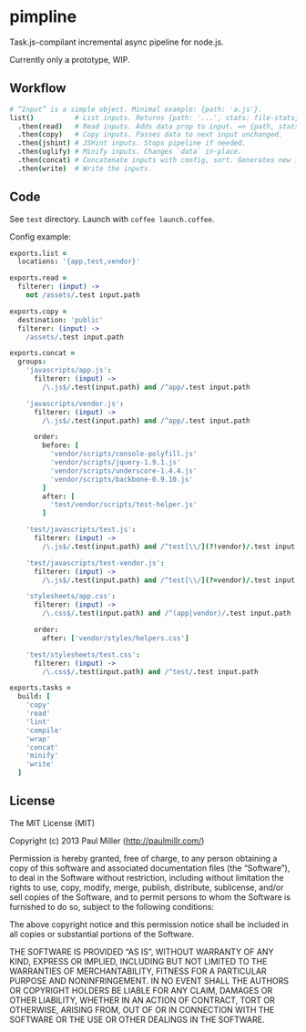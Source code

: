 # pimpline

Task.js-compilant incremental async pipeline for node.js.

Currently only a prototype, WIP.

## Workflow

```coffeescript
# “Input” is a simple object. Minimal example: {path: 'a.js'}.
list()          # List inputs. Returns {path: '...', stats: file-stats}.
  .then(read)   # Read inputs. Adds data prop to input. => {path, stats, data}
  .then(copy)   # Copy inputs. Passes data to next input unchanged.
  .then(jshint) # JSHint inputs. Stops pipeline if needed.
  .then(uglify) # Minify inputs. Changes `data` in-place.
  .then(concat) # Concatenate inputs with config, sort. Generates new inputs.
  .then(write)  # Write the inputs.
```

## Code

See `test` directory. Launch with `coffee launch.coffee`.

Config example:

```coffeescript
exports.list =
  locations: '{app,test,vendor}'

exports.read =
  filterer: (input) ->
    not /assets/.test input.path

exports.copy =
  destination: 'public'
  filterer: (input) ->
    /assets/.test input.path

exports.concat =
  groups:
    'javascripts/app.js':
      filterer: (input) ->
        /\.js$/.test(input.path) and /^app/.test input.path

    'javascripts/vendor.js':
      filterer: (input) ->
        /\.js$/.test(input.path) and /^app/.test input.path

      order:
        before: [
          'vendor/scripts/console-polyfill.js'
          'vendor/scripts/jquery-1.9.1.js'
          'vendor/scripts/underscore-1.4.4.js'
          'vendor/scripts/backbone-0.9.10.js'
        ]
        after: [
          'test/vendor/scripts/test-helper.js'
        ]

    'test/javascripts/test.js':
      filterer: (input) ->
        /\.js$/.test(input.path) and /^test[\\/](?!vendor)/.test input.path

    'test/javascripts/test-vendor.js':
      filterer: (input) ->
        /\.js$/.test(input.path) and /^test[\\/](?=vendor)/.test input.path

    'stylesheets/app.css':
      filterer: (input) ->
        /\.css$/.test(input.path) and /^(app|vendor)/.test input.path

      order:
        after: ['vendor/styles/helpers.css']

    'test/stylesheets/test.css':
      filterer: (input) ->
        /\.css$/.test(input.path) and /^test/.test input.path

exports.tasks =
  build: [
    'copy'
    'read'
    'lint'
    'compile'
    'wrap'
    'concat'
    'minify'
    'write'
  ]
```


## License

The MIT License (MIT)

Copyright (c) 2013 Paul Miller (http://paulmillr.com/)

Permission is hereby granted, free of charge, to any person obtaining a copy
of this software and associated documentation files (the “Software”), to deal
in the Software without restriction, including without limitation the rights
to use, copy, modify, merge, publish, distribute, sublicense, and/or sell
copies of the Software, and to permit persons to whom the Software is
furnished to do so, subject to the following conditions:

The above copyright notice and this permission notice shall be included in
all copies or substantial portions of the Software.

THE SOFTWARE IS PROVIDED “AS IS”, WITHOUT WARRANTY OF ANY KIND, EXPRESS OR
IMPLIED, INCLUDING BUT NOT LIMITED TO THE WARRANTIES OF MERCHANTABILITY,
FITNESS FOR A PARTICULAR PURPOSE AND NONINFRINGEMENT. IN NO EVENT SHALL THE
AUTHORS OR COPYRIGHT HOLDERS BE LIABLE FOR ANY CLAIM, DAMAGES OR OTHER
LIABILITY, WHETHER IN AN ACTION OF CONTRACT, TORT OR OTHERWISE, ARISING FROM,
OUT OF OR IN CONNECTION WITH THE SOFTWARE OR THE USE OR OTHER DEALINGS IN
THE SOFTWARE.
